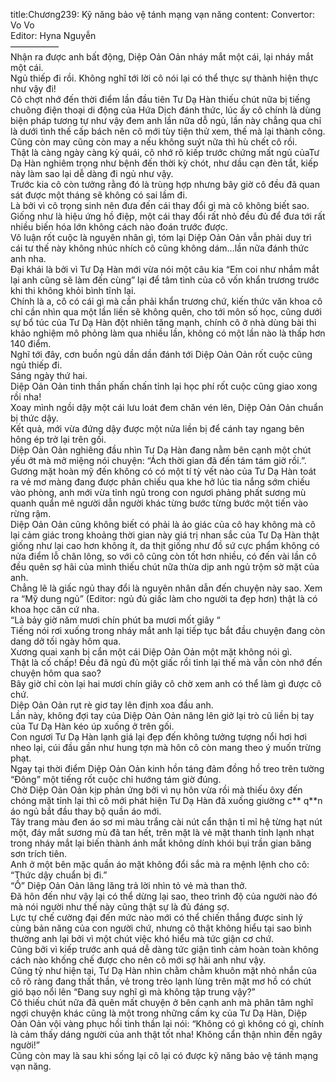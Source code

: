 title:Chương239: Kỹ năng bảo vệ tánh mạng vạn năng
content:
Convertor: Vo Vo<br>Editor: Hyna Nguyễn<br>—————–<br>Nhận ra được anh bất động, Diệp Oản Oản nháy mắt một cái, lại nháy mắt một cái.<br>Ngủ thiếp đi rồi. Không nghĩ tới lời cô nói lại có thể thực sự thành hiện thực như vậy đi!<br>Cô chợt nhớ đến thời điểm lần đầu tiên Tư Dạ Hàn thiếu chút nữa bị tiếng chuông điện thoại di động của Hứa Dịch đánh thức, lúc ấy cô chính là dùng biện pháp tương tự như vậy đem anh lần nữa dỗ ngủ, lần này chẳng qua chỉ là dưới tình thế cấp bách nên cô mới tùy tiện thử xem, thế mà lại thành công.<br>Cũng còn may cũng còn may a nếu không suýt nữa thì hù chết cô rồi.<br>Thật là càng ngày càng kỳ quái, cô nhớ rõ kiếp trước chứng mất ngủ củaTư Dạ Hàn nghiêm trọng như bệnh đến thời kỳ chót, như dầu cạn đèn tắt, kiếp này làm sao lại dễ dàng đi ngủ như vậy.<br>Trước kia cô còn tưởng rằng đó là trùng hợp nhưng bây giờ cô đều đã quan sát được một tháng sẽ không có sai lầm đi.<br>Là bởi vì cô trọng sinh nên đưa đến cái thay đổi gì mà cô không biết sao.<br>Giống như là hiệu ứng hồ điệp, một cái thay đổi rất nhỏ đều đủ để đưa tới rất nhiều biến hóa lớn không cách nào đoán trước được.<br>Vô luận rốt cuộc là nguyên nhân gì, tóm lại Diệp Oản Oản vẫn phải duy trì cái tư thế này không nhúc nhích cô cũng không dám…lần nữa đánh thức anh nha.<br>Đại khái là bởi vì Tư Dạ Hàn mới vừa nói một câu kia “Em coi như nhắm mắt lại anh cũng sẽ làm đến cùng” lại để tâm tình của cô vốn khẩn trương trước khi thi không khỏi bình tĩnh lại.<br>Chính là a, cô có cái gì mà cần phải khẩn trương chứ, kiến thức văn khoa cô chỉ cần nhìn qua một lần liền sẽ không quên, cho tới môn số học, cũng dưới sự bổ túc của Tư Dạ Hàn đột nhiên tăng mạnh, chính cô ở nhà dùng bài thi khảo nghiệm mô phỏng làm qua nhiều lần, không có một lần nào là thấp hơn 140 điểm.<br>Nghĩ tới đây, cơn buồn ngủ dần dần đánh tới Diệp Oản Oản rốt cuộc cũng ngủ thiếp đi.<br>Sáng ngày thứ hai.<br>Diệp Oản Oản tinh thần phấn chấn tỉnh lại học phí rốt cuộc cũng giao xong rồi nha!<br>Xoay mình ngồi dậy một cái lưu loát đem chăn vén lên, Diệp Oản Oản chuẩn bị thức dậy.<br>Kết quả, mới vừa đứng dậy được một nửa liền bị để cánh tay ngang bên hông ép trở lại trên gối.<br>Diệp Oản Oản nghiêng đầu nhìn Tư Dạ Hàn đang nằm bên cạnh một chút yếu ớt mà mở miệng nói chuyện: “Ách thời gian đã đến tám tám giờ rồi.”.<br>Gương mặt hoàn mỹ đến không có có một tí tỳ vết nào của Tư Dạ Hàn toát ra vẻ mơ màng đang được phản chiếu qua khe hở lúc tia nắng sớm chiếu vào phòng, anh mới vừa tỉnh ngủ trong con ngươi phảng phất sương mù quanh quẩn mê người dẫn người khác từng bước từng bước một tiến vào rừng rậm.<br>Diệp Oản Oản cũng không biết có phải là ảo giác của cô hay không mà cô lại cảm giác trong khoảng thời gian này giá trị nhan sắc của Tư Dạ Hàn thật giống như lại cao hơn không ít, da thịt giống như đồ sứ cực phẩm không có nửa điểm lỗ chân lông, so với cô cũng còn tốt hơn nhiều, có đến vài lần cô đều quên sợ hãi của mình thiếu chút nữa thừa dịp anh ngủ trộm sờ mặt của anh.<br>Chẳng lẽ là giấc ngủ thay đổi là nguyên nhân dẫn đến chuyện này sao. Xem ra “Mỹ dung ngủ” (Editor: ngủ đủ giấc làm cho người ta đẹp hơn) thật là có khoa học căn cứ nha.<br>“Là bảy giờ năm mươi chín phút ba mươi mốt giây “<br>Tiếng nói rơi xuống trong nháy mắt anh lại tiếp tục bắt đầu chuyện đang còn dang dở tối ngày hôm qua.<br>Xương quai xanh bị cắn một cái Diệp Oản Oản một mặt không nói gì.<br>Thật là cố chấp! Đều đã ngủ đủ một giấc rồi tỉnh lại thế mà vẫn còn nhớ đến chuyện hôm qua sao?<br>Bây giờ chỉ còn lại hai mươi chín giây cô chờ xem anh có thể làm gì được cô chứ.<br>Diệp Oản Oản rụt rè giơ tay lên định xoa đầu anh.<br>Lần này, không đợi tay của Diệp Oản Oản nâng lên giở lại trò cũ liền bị tay của Tư Dạ Hàn kéo úp xuống ở trên gối.<br>Con ngươi Tư Dạ Hàn lạnh giá lại đẹp đến không tưởng tượng nổi hơi hơi nheo lại, cúi đầu gần như hung tợn mà hôn cô còn mang theo ý muốn trừng phạt.<br>Ngay tại thời điểm Diệp Oản Oản kinh hồn táng đảm đồng hồ treo trên tường “Đông” một tiếng rốt cuộc chỉ hướng tám giờ đúng.<br>Chờ Diệp Oản Oản kịp phản ứng bởi vì nụ hôn vừa rồi mà thiếu ôxy đến chóng mặt tỉnh lại thì cô mới phát hiện Tư Dạ Hàn đã xuống giường c** q**n áo ngủ bắt đầu thay bộ quần áo mới.<br>Tây trang màu đen áo sơ mi màu trắng cài nút cẩn thận tỉ mỉ hệ từng hạt nút một, đáy mắt sương mù đã tan hết, trên mặt là vẻ mặt thanh tỉnh lạnh nhạt trong nháy mắt lại biến thành ánh mắt không dính khói bụi trần gian băng sơn trích tiên.<br>Anh ở một bên mặc quần áo mặt không đổi sắc mà ra mệnh lệnh cho cô: “Thức dậy chuẩn bị đi.”<br>“Ồ” Diệp Oản Oản lăng lăng trả lời nhìn tỏ vẻ mà than thở.<br>Đã hôn đến như vậy lại có thể dừng lại sao, theo trình độ của người nào đó mà nói người như thế này cũng thật sự là đủ đáng sợ.<br>Lực tự chế cường đại đến mức nào mới có thể chiến thắng được sinh lý cùng bản năng của con người chứ, nhưng cô thật không hiểu tại sao bình thường anh lại bởi vì một chút việc khó hiểu mà tức giận cơ chứ.<br>Cũng bởi vì kiếp trước anh quá dễ dàng tức giận tình cảm hoàn toàn không cách nào khống chế được cho nên cô mới sợ hãi anh như vậy.<br>Cũng tỷ như hiện tại, Tư Dạ Hàn nhìn chằm chằm khuôn mặt nhỏ nhắn của cô rõ ràng đang thất thần, vẻ trong trẻo lạnh lùng trên mặt mơ hồ có chút gió bạo nổi lên “Đang suy nghĩ gì mà không tập trung vậy?”<br>Cô thiếu chút nữa đã quên mất chuyện ở bên cạnh anh mà phân tâm nghĩ ngợi chuyện khác cũng là một trong những cấm kỵ của Tư Dạ Hàn, Diệp Oản Oản vội vàng phục hồi tinh thần lại nói: “Không có gì không có gì, chính là cảm thấy dáng người của anh thật tốt nha! Không cẩn thận nhìn đến ngây người!”<br>Cũng còn may là sau khi sống lại cô lại có được kỹ năng bảo vệ tánh mạng vạn năng.